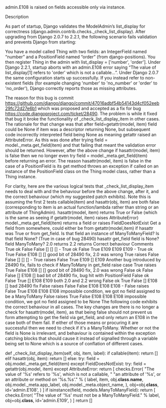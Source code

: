 admin.E108 is raised on fields accessible only via instance.

Description

As part of startup, Django validates the ModelAdmin’s list_display for correctness (django.admin.contrib.checks._check_list_display). After upgrading from Django 2.0.7 to 2.2.1, the following scenario fails validation and prevents Django from starting:

You have a model called Thing with two fields: an IntegerField named “number” and a PositionField named “order” (from django-positions). You then register Thing in the admin with list_display = ['number', 'order']. Under Django 2.2.1, startup aborts with an admin.E108 error saying “The value of list_display[1] refers to 'order' which is not a callable…”. Under Django 2.0.7 the same configuration starts up successfully. If you instead refer to non-existent fields (for example changing 'number' to 'no_number' or 'order' to 'no_order'), Django correctly reports those as missing attributes.

The reason for this bug is commit https://github.com/django/django/commit/47016adbf54b54143d4cf052eeb29fc72d27e6b1 which was proposed and accepted as a fix for bug https://code.djangoproject.com/ticket/28490. The problem is while it fixed that bug it broke the functionality of _check_list_display_item in other cases. The rationale for that change was that after field=getattr(model, item) field could be None if item was a descriptor returning None, but subsequent code incorrectly interpreted field being None as meaning getattr raised an AttributeError. As this was done after trying field = model._meta.get_field(item) and that failing that meant the validation error should be returned. However, after the above change if hasattr(model, item) is false then we no longer even try field = model._meta.get_field(item) before returning an error. The reason hasattr(model, item) is false in the case of a PositionField is its get method throws an exception if called on an instance of the PositionField class on the Thing model class, rather than a Thing instance.

For clarity, here are the various logical tests that _check_list_display_item needs to deal with and the behaviour before the above change, after it, and the correct behaviour (which my suggested patch exhibits). Note this is assuming the first 2 tests callable(item) and hasattr(obj, item) are both false (corresponding to item is an actual function/lambda rather than string or an attribute of ThingAdmin).
hasattr(model, item) returns True or False (which is the same as seeing if getattr(model, item) raises AttributeError)
model._meta.get_field(item) returns a field or raises FieldDoesNotExist
Get a field from somewhere, could either be from getattr(model,item) if hasattr was True or from get_field.
Is that field an instance of ManyToManyField?
Is that field None? (True in case of bug 28490)
 hasattr get_field field is None? field ManyToMany? 2.0 returns 2.2 returns Correct behaviour Comments 
 True ok False False [] [] [] - 
 True ok False True E109 E109 E109 - 
 True ok True False E108 [] [] good bit of 28490 fix, 2.0 was wrong 
 True raises False False [] [] [] - 
 True raises False True E109 [] E109 Another bug introduced by 28490 fix, fails to check if ManyToMany in get_field raise case 
 True raises True False E108 [] [] good bit of 28490 fix, 2.0 was wrong 
 False ok False False [] E108 [] bad bit of 28490 fix, bug hit with PositionField 
 False ok False True [] E108 E109 both 2.0 and 2.2 wrong 
 False ok True False [] E108 [] bad 28490 fix 
 False raises False False E108 E108 E108 - 
 False raises False True E108 E108 E108 impossible condition, we got no field assigned to be a ManyToMany 
 False raises True False E108 E108 E108 impossible condition, we got no field assigned to be None 
The following code exhibits the correct behaviour in all cases. The key changes are there is no longer a check for hasattr(model, item), as that being false should not prevent us form attempting to get the field via get_field, and only return an E108 in the case both of them fail. If either of those means or procuring it are successful then we need to check if it's a ManyToMany. Whether or not the field is None is irrelevant, and behaviour is contained within the exception catching blocks that should cause it instead of signalled through a variable being set to None which is a source of conflation of different cases.

def _check_list_display_item(self, obj, item, label):
    if callable(item):
        return []
    elif hasattr(obj, item):
        return []
    else:
        try:
            field = obj.model._meta.get_field(item)
        except FieldDoesNotExist:
            try:
                field = getattr(obj.model, item)
            except AttributeError:
                return [
                    checks.Error(
                        "The value of '%s' refers to '%s', which is not a callable, "
                        "an attribute of '%s', or an attribute or method on '%s.%s'." % (
                            label, item, obj.__class__.__name__,
                            obj.model._meta.app_label, obj.model._meta.object_name,
                        ),
                        obj=obj.__class__,
                        id='admin.E108',
                    )
                ]
        if isinstance(field, models.ManyToManyField):
            return [
                checks.Error(
                    "The value of '%s' must not be a ManyToManyField." % label,
                    obj=obj.__class__,
                    id='admin.E109',
                )
            ]
        return []
